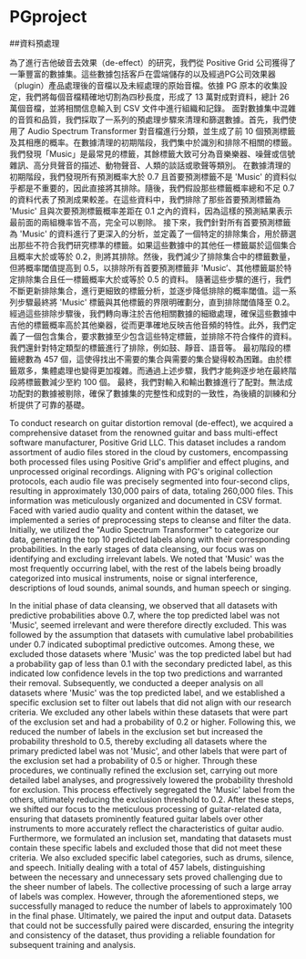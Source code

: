 # PGproject
##資料預處理

為了進行吉他破音去效果（de-effect）的研究，我們從 Positive Grid 公司獲得了一筆豐富的數據集。這些數據包括客戶在雲端儲存的以及經過PG公司效果器（plugin）產品處理後的音檔以及未經處理的原始音檔。依據 PG 原本的收集設定，我們將每個音檔精確地切割為四秒長度，形成了 13 萬對成對資料，總計 26 萬個音檔，並將相關信息輸入到 CSV 文件中進行組織和記錄。
面對數據集中混雜的音質和品質，我們採取了一系列的預處理步驟來清理和篩選數據。首先，我們使用了 Audio Spectrum Transformer 對音檔進行分類，並生成了前 10 個預測標籤及其相應的概率。在數據清理的初期階段，我們集中於識別和排除不相關的標籤。我們發現「Music」是最常見的標籤，其餘標籤大致可分為音樂樂器、噪聲或信號雜訊、高分貝聲音的描述、動物聲音、人類的談話或歌聲等類別。
在數據清理的初期階段，我們發現所有預測概率大於 0.7 且首要預測標籤不是 'Music' 的資料似乎都是不重要的，因此直接將其排除。隨後，我們假設那些標籤概率總和不足 0.7 的資料代表了預測成果較差。在這些資料中，我們排除了那些首要預測標籤為 'Music' 且與次要預測標籤概率差距在 0.1 之內的資料，因為這樣的預測結果表示最前面的兩組機率皆不高，完全可以剔除。
接下來，我們針對所有首要預測標籤為 'Music' 的資料進行了更深入的分析，並定義了一個特定的排除集合，用於篩選出那些不符合我們研究標準的標籤。如果這些數據中的其他任一標籤屬於這個集合且概率大於或等於 0.2，則將其排除。然後，我們減少了排除集合中的標籤數量，但將概率閾值提高到 0.5，以排除所有首要預測標籤非 'Music’、其他標籤屬於特定排除集合且任一標籤概率大於或等於 0.5 的資料。
隨著這些步驟的進行，我們不斷更新排除集合，進行更細致的標籤分析，並逐步降低排除的概率閾值。這一系列步驟最終將 'Music' 標籤與其他標籤的界限明確劃分，直到排除閾值降至 0.2。
經過這些排除步驟後，我們轉向專注於吉他相關數據的細緻處理，確保這些數據中吉他的標籤概率高於其他樂器，從而更準確地反映吉他音頻的特性。此外，我們定義了一個包含集合，要求數據至少包含這些特定標籤，並排除不符合條件的資料。我們還針對特定類型的標籤進行了排除，例如鼓、靜音、語音等。
最初階段的標籤總數為 457 個，這使得找出不需要的集合與需要的集合變得較為困難。由於標籤眾多，集體處理也變得更加複雜。而通過上述步驟，我們才能夠逐步地在最終階段將標籤數減少至約 100 個。
最終，我們對輸入和輸出數據進行了配對。無法成功配對的數據被剔除，確保了數據集的完整性和成對的一致性，為後續的訓練和分析提供了可靠的基礎。

To conduct research on guitar distortion removal (de-effect), we acquired a comprehensive dataset from the renowned guitar and bass multi-effect software manufacturer, Positive Grid LLC. This dataset includes a random assortment of audio files stored in the cloud by customers, encompassing both processed files using Positive Grid's amplifier and effect plugins, and unprocessed original recordings. Aligning with PG's original collection protocols, each audio file was precisely segmented into four-second clips, resulting in approximately 130,000 pairs of data, totaling 260,000 files. This information was meticulously organized and documented in CSV format.
Faced with varied audio quality and content within the dataset, we implemented a series of preprocessing steps to cleanse and filter the data. Initially, we utilized the "Audio Spectrum Transformer" to categorize our data, generating the top 10 predicted labels along with their corresponding probabilities. In the early stages of data cleansing, our focus was on identifying and excluding irrelevant labels. We noted that 'Music' was the most frequently occurring label, with the rest of the labels being broadly categorized into musical instruments, noise or signal interference, descriptions of loud sounds, animal sounds, and human speech or singing.

In the initial phase of data cleansing, we observed that all datasets with predictive probabilities above 0.7, where the top predicted label was not 'Music', seemed irrelevant and were therefore directly excluded. This was followed by the assumption that datasets with cumulative label probabilities under 0.7 indicated suboptimal predictive outcomes. Among these, we excluded those datasets where 'Music' was the top predicted label but had a probability gap of less than 0.1 with the secondary predicted label, as this indicated low confidence levels in the top two predictions and warranted their removal.
Subsequently, we conducted a deeper analysis on all datasets where 'Music' was the top predicted label, and we established a specific exclusion set to filter out labels that did not align with our research criteria. We excluded any other labels within these datasets that were part of the exclusion set and had a probability of 0.2 or higher. Following this, we reduced the number of labels in the exclusion set but increased the probability threshold to 0.5, thereby excluding all datasets where the primary predicted label was not 'Music', and other labels that were part of the exclusion set had a probability of 0.5 or higher.
Through these procedures, we continually refined the exclusion set, carrying out more detailed label analyses, and progressively lowered the probability threshold for exclusion. This process effectively segregated the 'Music' label from the others, ultimately reducing the exclusion threshold to 0.2.
After these steps, we shifted our focus to the meticulous processing of guitar-related data, ensuring that datasets prominently featured guitar labels over other instruments to more accurately reflect the characteristics of guitar audio. Furthermore, we formulated an inclusion set, mandating that datasets must contain these specific labels and excluded those that did not meet these criteria. We also excluded specific label categories, such as drums, silence, and speech.
Initially dealing with a total of 457 labels, distinguishing between the necessary and unnecessary sets proved challenging due to the sheer number of labels. The collective processing of such a large array of labels was complex. However, through the aforementioned steps, we successfully managed to reduce the number of labels to approximately 100 in the final phase.
Ultimately, we paired the input and output data. Datasets that could not be successfully paired were discarded, ensuring the integrity and consistency of the dataset, thus providing a reliable foundation for subsequent training and analysis.
